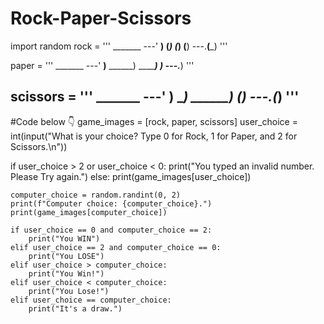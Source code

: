 # Rock-Paper-Scissors

import random
rock = '''
    _______
---'   ____)
      (_____)
      (_____)
      (____)
---.__(___)
'''

paper = '''
    _______
---'   ____)____
          ______)
          _______)
         _______)
---.__________)
'''

scissors = '''
    _______
---'   ____)____
          ______)
       __________)
      (____)
---.__(___)
'''
---------------------------------------------------------------------------------------------------------
#Code below 👇
game_images = [rock, paper, scissors]
user_choice = int(input("What is your choice? Type 0 for Rock, 1 for Paper, and 2 for Scissors.\n"))

if user_choice > 2 or user_choice < 0:
    print("You typed an invalid number. Please Try again.")
else:
    print(game_images[user_choice])

    computer_choice = random.randint(0, 2)
    print(f"Computer choice: {computer_choice}.")
    print(game_images[computer_choice])

    if user_choice == 0 and computer_choice == 2:
        print("You WIN")
    elif user_choice == 2 and computer_choice == 0:
        print("You LOSE")
    elif user_choice > computer_choice:
        print("You Win!")
    elif user_choice < computer_choice:
        print("You Lose!")
    elif user_choice == computer_choice:
        print("It's a draw.")
